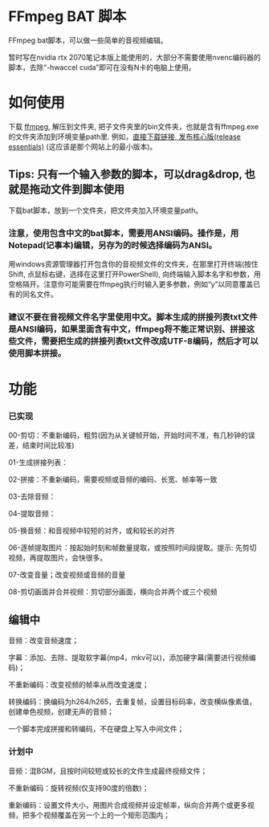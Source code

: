 # FFmpeg BAT 脚本
FFmpeg bat脚本，可以做一些简单的音视频编辑。

暂时写在nvidia rtx 2070笔记本版上能使用的，大部分不需要使用nvenc编码器的脚本，去除“-hwaccel cuda”即可在没有N卡的电脑上使用。

# 如何使用
下载 [ffmpeg](https://www.gyan.dev/ffmpeg/builds/), 解压到文件夹, 把子文件夹里的bin文件夹，也就是含有ffmpeg.exe的文件夹添加到环境变量path里. 例如，[直接下载链接, 发布核心版(release essentials)](https://www.gyan.dev/ffmpeg/builds/ffmpeg-release-essentials.7z) (这应该是那个网站上的最小版本)。

## Tips: 只有一个输入参数的脚本，可以drag&drop, 也就是拖动文件到脚本使用

下载bat脚本，放到一个文件夹，把文件夹加入环境变量path。

### 注意，使用包含中文的bat脚本，需要用ANSI编码。操作是，用Notepad(记事本)编辑，另存为的时候选择编码为ANSI。

用windows资源管理器打开包含你的音视频文件的文件夹，在那里打开终端(按住Shift, 点鼠标右键，选择在这里打开PowerShell), 向终端输入脚本名字和参数，用空格隔开。注意你可能需要在ffmpeg执行时输入更多参数，例如“y”以同意覆盖已有的同名文件。
### 建议不要在音视频文件名字里使用中文。脚本生成的拼接列表txt文件是ANSI编码，如果里面含有中文，ffmpeg将不能正常识别、拼接这些文件，需要把生成的拼接列表txt文件改成UTF-8编码，然后才可以使用脚本拼接。

# 功能
### 已实现
00-剪切：不重新编码，粗剪(因为从关键帧开始，开始时间不准，有几秒钟的误差，结束时间比较准)

01-生成拼接列表：

02-拼接：不重新编码，需要视频或音频的编码、长宽、帧率等一致

03-去除音频：

04-提取音频：

05-换音频：和音视频中较短的对齐，或和较长的对齐

06-逐帧提取图片：按起始时刻和帧数量提取，或按照时间段提取。提示: 先剪切视频，再提取图片，会快很多。

07-改变音量；改变视频或音频的音量

08-剪切画面并合并视频：剪切部分画面，横向合并两个或三个视频

## 编辑中

音频：改变音频速度；

字幕：添加、去除、提取软字幕(mp4，mkv可以)，添加硬字幕(需要进行视频编码)；

不重新编码：改变视频的帧率从而改变速度；

转换编码：换编码为h264/h265，去重复帧，设置目标码率，改变横纵像素值，创建单色视频，创建无声的音频；

一个脚本完成拼接和转编码，不在硬盘上写入中间文件；

### 计划中
音频：混BGM，且按时间较短或较长的文件生成最终视频文件；

不重新编码：旋转视频(仅支持90度的倍数)；

重新编码：设置文件大小，用图片合成视频并设定帧率，纵向合并两个或更多视频，把多个视频覆盖在另一个上的一个矩形范围内；